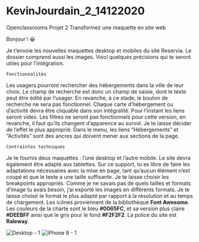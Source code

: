 # KevinJourdain_2_14122020
Openclassrooms Projet 2 Transformez une maquette en site web

Bonjour ! 😀

Je t’envoie les nouvelles maquettes desktop et mobiles du site Reservia. Le dossier comprend aussi les images. Voici quelques précisions qui te seront utiles pour l’intégration.

    Fonctionnalités

Les usagers pourront rechercher des hébergements dans la ville de leur choix. Le champ de recherche est donc un champ de saisie, dont le texte peut être édité par l’usager. En revanche, à ce stade, le bouton de recherche ne sera pas fonctionnel.
Chaque carte d’hébergement ou d’activité devra être cliquable dans son intégralité. Pour l’instant les liens seront vides.
Les filtres ne seront pas fonctionnels pour cette version, en revanche, il faut qu’ils changent d’apparence au survol. Je te laisse décider de l’effet le plus approprié.
Dans le menu, les liens “Hébergements” et “Activités” sont des ancres qui doivent mener aux sections de la page.
 

    Contraintes techniques

Je te fournis deux maquettes : l’une desktop et l’autre mobile. Le site devra également être adapté aux tablettes. Sur ce support, tu es libre de faire les adaptations nécessaires avec la mise en page, tant qu’aucun élément n’est coupé et que le texte a une taille suffisante. Je te laisse choisir les breakpoints appropriés.
Comme je ne savais pas de quels tailles et formats d’image tu avais besoin, j’ai exporté les images en différents formats. Je te laisse choisir le format le plus adapté par rapport à la résolution et au temps de chargement.
Les icônes proviennent de la bibliothèque **Font Awesome**. Les couleurs de la charte sont le bleu **#0065FC**, et sa version plus claire **#DEEBFF** ainsi que le gris pour le fond **#F2F2F2**.
La police du site est **Raleway**.

![Desktop - 1](https://user-images.githubusercontent.com/32522780/104310371-e4e55700-54d3-11eb-8e5a-e780b66a531d.png)
![iPhone 8 - 1](https://user-images.githubusercontent.com/32522780/104310498-1c540380-54d4-11eb-8613-7b8ff5669eda.png)
